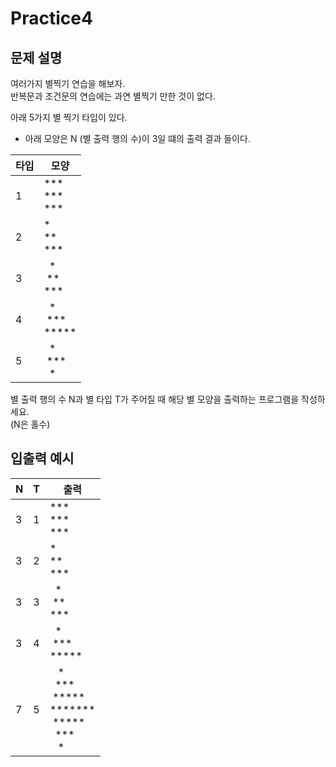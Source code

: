 Practice4
===

문제 설명
---

여러가지 별찍기 연습을 해보자.  
반복문과 조건문의 연습에는 과연 별찍기 만한 것이 없다.

아래 5가지 별 찍기 타입이 있다.
- 아래 모양은 N (별 출력 행의 수)이 3일 떄의 출력 결과 들이다.

|타입|모양|
|---|---|
|1|*** <br> *** <br> ***|
|2|* <br> ** <br> ***|
|3|&nbsp;&nbsp;* <br> &nbsp;** <br> ***|
|4|&nbsp;&nbsp;* <br> &nbsp;*** <br> *****|
|5|&nbsp;&nbsp;* <br> &nbsp;*** <br> &nbsp;&nbsp;*|


별 출력 행의 수 N과 별 타입 T가 주어질 때 해당 별 모양을 출력하는 프로그램을 작성하세요.  
(N은 홀수)


입출력 예시
---
|N|T|출력|
|---|---|---|
|3|1|*** <br> *** <br> ***|
|3|2|* <br> ** <br> ***|
|3|3|&nbsp;&nbsp;* <br> &nbsp;** <br> ***|
|3|4|&nbsp;&nbsp;* <br> &nbsp;*** <br> *****|
|7|5|&nbsp;&nbsp;&nbsp;* <br> &nbsp;&nbsp;*** <br> &nbsp;***** <br> ******* <br> &nbsp;***** <br> &nbsp;&nbsp;*** <br> &nbsp;&nbsp;&nbsp;*|

